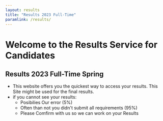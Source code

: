 ```yaml
---
layout: results
title: "Results 2023 Full-Time"
paramlink: /results/
---
```



# Welcome to the Results Service for Candidates
## Results 2023 Full-Time Spring
- This website offers you the quickest way to access your results. This Site might be used for the final results.
- if you cannot see your results:
    - Posibilies Our error (5%)
    - Often than not you didn't submit all requirements (95%)
    - Please Comfirm with us so we can work on your Results
